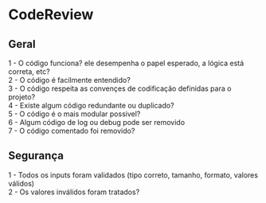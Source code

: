 # CodeReview

## Geral

1 - O código funciona? ele desempenha o papel esperado, a lógica está correta, etc?<br />
2 - O código é facilmente entendido?<br />
3 - O código respeita as convençes de codificação definidas para o projeto?<br />
4 - Existe algum código redundante ou duplicado?<br />
5 - O código é o mais modular possivel?<br />
6 - Algum código de log ou debug pode ser removido<br />
7 - O código comentado foi removido?<br />

## Segurança
1 - Todos os inputs foram validados (tipo correto, tamanho, formato, valores válidos)<br />
2 - Os valores inválidos foram tratados?<br />
